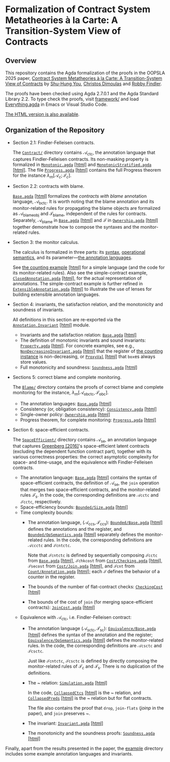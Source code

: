 Formalization of Contract System Metatheories à la Carte: A Transition-System View of Contracts
=====
## Overview

This repository contains the Agda formalization of the proofs in the OOPSLA 2025
paper, [Contract System Metatheories à la Carte: A Transition-System View of Contracts](https://doi.org/10.1145/3764861)
by [Shu-Hung You](https://github.com/shhyou), [Christos Dimoulas](https://users.cs.northwestern.edu/~chrdimo/) and [Robby Findler](https://users.cs.northwestern.edu/~robby/).

The proofs have been checked using Agda 2.7.0.1 and the Agda Standard Library 2.2.
To type check the proofs, visit [framework/](framework/) and load [Everything.agda](framework/Everything.agda)
in Emacs or Visual Studio Code.

[The HTML version is also available](https://shhyou.github.io/monitor-calculus/html/oopsla25-formalization/Everything.html).

## Organization of the Repository

- Section 2.1: Findler-Felleisen contracts.

  The [`Contract/`](framework/Contract/) directory contains $\mathscr{A}_\text{ctc}$, the annotation language
  that captures Findler-Felleisen contracts. Its non-masking property is formalized in [`Monotonic.agda`](framework/Contract/Monotonic.agda) [[html]](https://shhyou.github.io/monitor-calculus/html/oopsla25-formalization/) and [`MonotonicStratified.agda`](framework/Contract/MonotonicStratified.agda) [[html]](https://shhyou.github.io/monitor-calculus/html/oopsla25-formalization/). The file [`Progress.agda`](framework/Contract/Progress.agda) [[html]](https://shhyou.github.io/monitor-calculus/html/oopsla25-formalization/) contains the full Progress theorem for the instance $\lambda_m[\mathscr{A}_c;\mathscr{T}_c]$.

- Section 2.2: contracts with blame.

  [`Base.agda`](framework/Blame/Base.agda) [[html]](https://shhyou.github.io/monitor-calculus/html/oopsla25-formalization/) formalizes the _contracts with blame_ annotation language, $\mathscr{A}_\text{bctc}$.
  It is worth noting that the blame annotation and its monitor-related rules for propagating the blame objects are formalized as $\mathscr{A}_\text{blameobj}$ and $\mathscr{T}_\text{blame}$, independent of the rules for contracts. Separately, $\mathscr{A}_\text{blame}$ in [`Base.agda`](framework/Blame/Base.agda#L69) [[html]](https://shhyou.github.io/monitor-calculus/html/oopsla25-formalization/) and $\mathscr{T}$ in [`Ownership.agda`](framework/Blame/Ownership.agda#L74) [[html]](https://shhyou.github.io/monitor-calculus/html/oopsla25-formalization/) together demonstrate how to compose the syntaxes and the monitor-related rules.

- Section 3: the monitor calculus.

  The calculus is formalized in three parts: its [syntax](framework/Syntax/), [operational semantics](framework/OpSemantics/), and its parameter—[the annotation languages](framework/Annotation/Language.agda).

  See [the counting example](framework/Example/Count/Annotation.agda) [[html]](https://shhyou.github.io/monitor-calculus/html/oopsla25-formalization/) for a simple language (and the code for its monitor-related rules). Also see the simple-contract example, [`ClosedAnnotation.agda`](framework/Example/SimpleContract/ClosedAnnotation.agda#L132) [[html]](https://shhyou.github.io/monitor-calculus/html/oopsla25-formalization/), for the actual representation of annotations. The simple-contract example is further refined in [`ExtensibleAnnotation.agda`](framework/Example/SimpleContract/ExtensibleAnnotation.agda#L139) [[html]](https://shhyou.github.io/monitor-calculus/html/oopsla25-formalization/) to illustrate the use of lenses for building extensible annotation languages.

- Section 4: invariants, the satisfaction relation, and the monotonicity and soundness of invariants.

  All definitions in this section are re-exported via the [`Annotation.Invariant`](framework/Annotation/Invariant.agda) [[html]](https://shhyou.github.io/monitor-calculus/html/oopsla25-formalization/) module.

  * Invariants and the satisfaction relation: [`Base.agda`](framework/Annotation/Invariant/Base.agda) [[html]](https://shhyou.github.io/monitor-calculus/html/oopsla25-formalization/)
  * The definition of monotonic invariants and sound invariants: [`Property.agda`](framework/Annotation/Invariant/Property.agda#L75) [[html]](https://shhyou.github.io/monitor-calculus/html/oopsla25-formalization/). For concrete examples, see e.g., [`NonDecreasingInvariant.agda`](framework/Example/Count/NonDecreasingInvariant.agda) [[html]](https://shhyou.github.io/monitor-calculus/html/oopsla25-formalization/) that the register of [the counting instance]((framework/Example/Count/Annotation.agda)) is non-decreasing, or [`ProxyVal`](framework/Example/ProxyVal/Invariant.agda) [[html]](https://shhyou.github.io/monitor-calculus/html/oopsla25-formalization/) that `box`es always store values.
  * Full monotonicity and soundness: [`Soundness.agda`](framework/Annotation/Soundness.agda#L346) [[html]](https://shhyou.github.io/monitor-calculus/html/oopsla25-formalization/)

- Sections 5: correct blame and complete monitoring.

  The [`Blame/`](framework/Blame/) directory contains the proofs of correct blame and complete monitoring for the instance, $\lambda_m[\mathscr{A}_\text{obctc},\mathscr{T}_\text{obc}]$.

  * The annotation languages: [`Base.agda`](framework/Base.agda) [[html]](https://shhyou.github.io/monitor-calculus/html/oopsla25-formalization/)
  * Consistency (or, obligation consistency): [`Consistency.agda`](framework/Blame/Consistency.agda) [[html]](https://shhyou.github.io/monitor-calculus/html/oopsla25-formalization/)
  * Single-owner policy: [`Ownership.agda`](framework/Blame/Ownership.agda) [[html]](https://shhyou.github.io/monitor-calculus/html/oopsla25-formalization/)
  * Progress theorem, for complete monitoring: [`Progress.agda`](framework/Blame/Progress.agda) [[html]](https://shhyou.github.io/monitor-calculus/html/oopsla25-formalization/)

- Section 6: space-efficient contracts.

  The [`SpaceEfficient/`](framework/SpaceEfficient/) directory contains $\mathscr{A}_\text{se}$, an annotation language that captures [Greenberg [2016]](https://doi.org/10.1007/978-3-030-14805-8_1)'s space-efficient latent contracts (excluding the dependent function contract part),
    together with its various correctness properties: the correct asymptotic complexity for space- and time-usage, and the equivalence with Findler-Felleisen contracts.

  * The annotation language: [`Base.agda`](framework/SpaceEfficient/Base.agda) [[html]](https://shhyou.github.io/monitor-calculus/html/oopsla25-formalization/) contains the syntax of space-efficient contracts, the definition of $\mathscr{A}_\text{se}$, the `join` operation that merges two space-efficient contracts, and the monitor-related rules $\mathscr{T}_\text{s}$. In the code, the corresponding definitions are `𝒜cctc` and `𝒯cctc`, respectively.
  * Space-efficiency bounds: [`Bounded/Size.agda`](framework/SpaceEfficient/Bounded/Size.agda) [[html]](https://shhyou.github.io/monitor-calculus/html/oopsla25-formalization/)
  * Time complexity bounds:
    + The annotation language, $(\mathscr{A}_\text{ccs},\mathscr{T}_\text{ccs})$: [`Bounded/Base.agda`](framework/SpaceEfficient/Bounded/Base.agda) [[html]](https://shhyou.github.io/monitor-calculus/html/oopsla25-formalization/) defines the annotations and the register,
      and [`Bounded/OpSemantics.agda`](framework/SpaceEfficient/Bounded/OpSemantics.agda#L47) [[html]](https://shhyou.github.io/monitor-calculus/html/oopsla25-formalization/) separately defines the monitor-related rules. In the code, the corresponding definitions are `𝒜ccctc` and `𝒯cntctc`.

      Note that `𝒯cntctc` is defined by sequentially composing `𝒯cctc` from [`Base.agda`](framework/SpaceEfficient/Base.agda#L207) [[html]](https://shhyou.github.io/monitor-calculus/html/oopsla25-formalization/), `𝒯chkcost` from [`Cost/Checking.agda`](framework/SpaceEfficient/Cost/Checking.agda#L53) [[html]](https://shhyou.github.io/monitor-calculus/html/oopsla25-formalization/), `𝒯secost` from [`Cost/Join.agda`](framework/SpaceEfficient/Cost/Join.agda#L53) [[html]](https://shhyou.github.io/monitor-calculus/html/oopsla25-formalization/), and `𝒯cnt` from [`Count/Annotation.agda`](framework/Example/Count/Annotation.agda#L33) [[html]](https://shhyou.github.io/monitor-calculus/html/oopsla25-formalization/); each `𝒯` defines the behavior of a counter in the register.
    + The bounds of the number of flat-contract checks: [`CheckingCost`](framework/SpaceEfficient/Bounded/CheckingCost.agda#L53) [[html]](https://shhyou.github.io/monitor-calculus/html/oopsla25-formalization/)
    + The bounds of the cost of `join` (for merging space-efficient contracts): [`JoinCost.agda`](framework/SpaceEfficient/Bounded/JoinCost.agda#L53) [[html]](https://shhyou.github.io/monitor-calculus/html/oopsla25-formalization/)
  * Equivalence with $\mathscr{A}_\text{ctc}$, i.e. Findler-Felleisen contract:
    + The annotation language $(\mathscr{A}_\text{sctc},\mathscr{T}_\text{sc})$: [`Equivalence/Base.agda`](framework/SpaceEfficient/Equivalence/Base.agda) [[html]](https://shhyou.github.io/monitor-calculus/html/oopsla25-formalization/) defines the syntax of the annotation and the register; [`Equivalence/OpSemantics.agda`](framework/SpaceEfficient/Equivalence/OpSemantics.agda#L41) [[html]](https://shhyou.github.io/monitor-calculus/html/oopsla25-formalization/) defines the monitor-related rules.
      In the code, the corresponding definitions are `𝒜csctc` and `𝒯csctc`.

      Just like `𝒯cntctc`, `𝒯csctc` is defined by directly composing the monitor-related rules of $\mathscr{T}_c$ and $\mathscr{T}_\text{s}$. There is no duplication of the definitions.
    + The ~ relation: [`Simulation.agda`](framework/SpaceEfficient/Equivalence/Simulation.agda) [[html]](https://shhyou.github.io/monitor-calculus/html/oopsla25-formalization/)

      In the code, [`CollapsedCtcs`](framework/SpaceEfficient/Equivalence/Simulation.agda#L191) [[html]](https://shhyou.github.io/monitor-calculus/html/oopsla25-formalization/) is the ~ relation, and [`CollapsedPreds`](framework/SpaceEfficient/Equivalence/Simulation.agda#L71) [[html]](https://shhyou.github.io/monitor-calculus/html/oopsla25-formalization/) is the ~ relation but for flat contracts.

      The file also contains the proof that `drop`, `join-flats` ($\mathit{joinp}$ in the paper), and `join` preserves ~.
    + The invariant: [`Invariant.agda`](framework/SpaceEfficient/Equivalence/Invariant.agda) [[html]](https://shhyou.github.io/monitor-calculus/html/oopsla25-formalization/)
    + The monotonicity and the soundness proofs: [`Soundness.agda`](framework/SpaceEfficient/Equivalence/Soundness.agda) [[html]](https://shhyou.github.io/monitor-calculus/html/oopsla25-formalization/)

Finally, apart from the results presented in the paper, the [example](framework/Example/) directory includes some example annotation languages and invariants.
